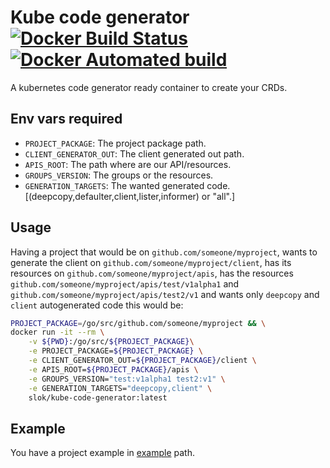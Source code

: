 Kube code generator [![Docker Build Status](https://img.shields.io/docker/build/slok/kube-code-generator.svg)](https://hub.docker.com/r/slok/kube-code-generator) [![Docker Automated build](https://img.shields.io/docker/automated/slok/kube-code-generator.svg)](https://hub.docker.com/r/slok/kube-code-generator)
===================

A kubernetes code generator ready container to create your CRDs.

## Env vars required

* `PROJECT_PACKAGE`: The project package path.
* `CLIENT_GENERATOR_OUT`: The client generated out path.
* `APIS_ROOT`: The path where are our API/resources.
* `GROUPS_VERSION`: The groups or the resources.
* `GENERATION_TARGETS`: The wanted generated code. [(deepcopy,defaulter,client,lister,informer) or "all".]

## Usage

Having a project that would be on `github.com/someone/myproject`, wants to generate the client on `github.com/someone/myproject/client`, has its resources on `github.com/someone/myproject/apis`, has the resources `github.com/someone/myproject/apis/test/v1alpha1` and `github.com/someone/myproject/apis/test2/v1` and wants only `deepcopy` and `client` autogenerated code this would be:


```bash
PROJECT_PACKAGE=/go/src/github.com/someone/myproject && \
docker run -it --rm \
	-v ${PWD}:/go/src/${PROJECT_PACKAGE}\
	-e PROJECT_PACKAGE=${PROJECT_PACKAGE} \
	-e CLIENT_GENERATOR_OUT=${PROJECT_PACKAGE}/client \
	-e APIS_ROOT=${PROJECT_PACKAGE}/apis \
	-e GROUPS_VERSION="test:v1alpha1 test2:v1" \
	-e GENERATION_TARGETS="deepcopy,client" \
    slok/kube-code-generator:latest
```

## Example

You have a project example in [example](example/) path.